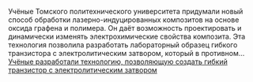 <!--2025-02-18 14:03:14-->
<div class="yb">
  <div class="rss smaller1 habr"><p>Учёные Томского политехнического университета придумали новый способ обработки лазерно-индуцированных композитов на основе оксида графена и полимера. Он даёт возможность проектировать и динамически изменять электрохимические свойства композита. Эта технология позволила разработать лабораторный образец гибкого транзистора с электролитическим затвором, который в противном... <br><a class="light" href="https://habr.com/ru/news/883630/?utm_source=habrahabr&utm_medium=rss&utm_campaign=883630">Учёные разработали технологию, позволяющую создать гибкий транзистор с электролитическим затвором</a></div>
</div>
